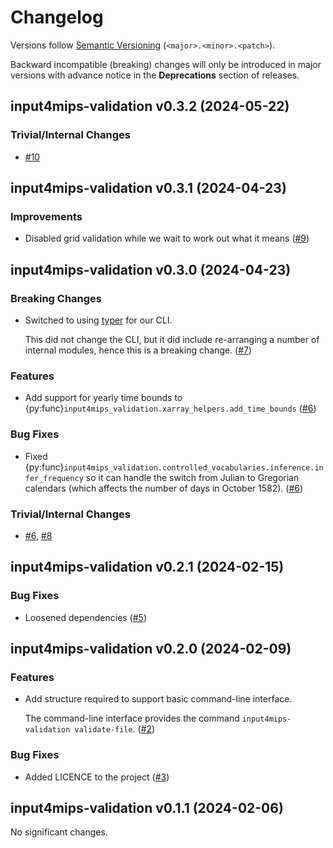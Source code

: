 # Changelog

Versions follow [Semantic Versioning](https://semver.org/) (`<major>.<minor>.<patch>`).

Backward incompatible (breaking) changes will only be introduced in major versions
with advance notice in the **Deprecations** section of releases.


<!--
You should *NOT* be adding new changelog entries to this file, this
file is managed by towncrier. See changelog/README.md.

You *may* edit previous changelogs to fix problems like typo corrections or such.
To add a new changelog entry, please see
https://pip.pypa.io/en/latest/development/contributing/#news-entries,
noting that we use the `changelog` directory instead of news, md instead
of rst and use slightly different categories.
-->

<!-- towncrier release notes start -->

## input4mips-validation v0.3.2 (2024-05-22)


### Trivial/Internal Changes

- [#10](https://github.com/climate-resource/input4mips_validation/pulls/10)


## input4mips-validation v0.3.1 (2024-04-23)


### Improvements

- Disabled grid validation while we wait to work out what it means ([#9](https://github.com/climate-resource/input4mips_validation/pulls/9))


## input4mips-validation v0.3.0 (2024-04-23)


### Breaking Changes

- Switched to using [typer](https://typer.tiangolo.com/) for our CLI.

  This did not change the CLI,
  but it did include re-arranging a number of internal modules,
  hence this is a breaking change. ([#7](https://github.com/climate-resource/input4mips_validation/pulls/7))

### Features

- Add support for yearly time bounds to {py:func}`input4mips_validation.xarray_helpers.add_time_bounds` ([#6](https://github.com/climate-resource/input4mips_validation/pulls/6))

### Bug Fixes

- Fixed {py:func}`input4mips_validation.controlled_vocabularies.inference.infer_frequency`
  so it can handle the switch from Julian to Gregorian calendars
  (which affects the number of days in October 1582). ([#6](https://github.com/climate-resource/input4mips_validation/pulls/6))

### Trivial/Internal Changes

- [#6](https://github.com/climate-resource/input4mips_validation/pulls/6), [#8](https://github.com/climate-resource/input4mips_validation/pulls/8)


## input4mips-validation v0.2.1 (2024-02-15)


### Bug Fixes

- Loosened dependencies ([#5](https://github.com/climate-resource/input4mips_validation/pulls/5))


## input4mips-validation v0.2.0 (2024-02-09)


### Features

- Add structure required to support basic command-line interface.

  The command-line interface provides the command `input4mips-validation validate-file`. ([#2](https://github.com/climate-resource/input4mips_validation/pulls/2))

### Bug Fixes

- Added LICENCE to the project ([#3](https://github.com/climate-resource/input4mips_validation/pulls/3))


## input4mips-validation v0.1.1 (2024-02-06)


No significant changes.
